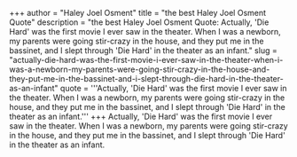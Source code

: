 +++
author = "Haley Joel Osment"
title = "the best Haley Joel Osment Quote"
description = "the best Haley Joel Osment Quote: Actually, 'Die Hard' was the first movie I ever saw in the theater. When I was a newborn, my parents were going stir-crazy in the house, and they put me in the bassinet, and I slept through 'Die Hard' in the theater as an infant."
slug = "actually-die-hard-was-the-first-movie-i-ever-saw-in-the-theater-when-i-was-a-newborn-my-parents-were-going-stir-crazy-in-the-house-and-they-put-me-in-the-bassinet-and-i-slept-through-die-hard-in-the-theater-as-an-infant"
quote = '''Actually, 'Die Hard' was the first movie I ever saw in the theater. When I was a newborn, my parents were going stir-crazy in the house, and they put me in the bassinet, and I slept through 'Die Hard' in the theater as an infant.'''
+++
Actually, 'Die Hard' was the first movie I ever saw in the theater. When I was a newborn, my parents were going stir-crazy in the house, and they put me in the bassinet, and I slept through 'Die Hard' in the theater as an infant.
